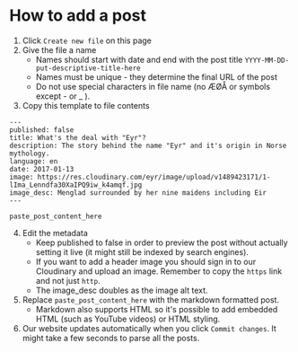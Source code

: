 # How to add a post

1. Click `Create new file` on this page
2. Give the file a name
    * Names should start with date and end with the post title `YYYY-MM-DD-put-descriptive-title-here`
    * Names must be unique - they determine the final URL of the post
    * Do not use special characters in file name (no ÆØÅ or symbols except - or _ ).
3. Copy this template to file contents
  ```
  ---
  published: false
  title: What's the deal with "Eyr"?
  description: The story behind the name "Eyr" and it's origin in Norse mythology.
  language: en
  date: 2017-01-13
  image: https://res.cloudinary.com/eyr/image/upload/v1489423171/1-lIma_Lenndfa30XaIPQ9iw_k4amqf.jpg
  image_desc: Menglad surrounded by her nine maidens including Eir
  ---
  
  paste_post_content_here
  ```
4. Edit the metadata
    * Keep published to false in order to preview the post without actually setting it live (it might still be indexed by search engines).
    * If you want to add a header image you should sign in to our Cloudinary and upload an image. Remember to copy the `https` link and not just `http`.
    * The image_desc doubles as the image alt text.
5. Replace `paste_post_content_here` with the markdown formatted post.
    * Markdown also supports HTML so it's possible to add embedded HTML (such as YouTube videos) or HTML styling.
6. Our website updates automatically when you click `Commit changes`. It might take a few seconds to parse all the posts.
